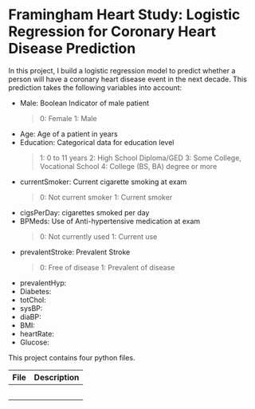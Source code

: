 # Framingham Heart Study: Logistic Regression for Coronary Heart Disease Prediction

In this project, I build a logistic regression model to predict whether a person will have a coronary heart disease event in the next decade. 
This prediction takes the following variables into account:

* Male: Boolean Indicator of male patient
  > 0: Female
  > 1: Male
* Age: Age of a patient in years
* Education: Categorical data for education level
  > 1: 0 to 11 years
  > 2: High School Diploma/GED
  > 3: Some College, Vocational School
  > 4: College (BS, BA) degree or more
* currentSmoker: Current cigarette smoking at exam
  > 0: Not current smoker
  > 1: Current smoker
* cigsPerDay: cigarettes smoked per day
* BPMeds: Use of Anti-hypertensive medication at exam
  > 0: Not currently used
  > 1: Current use
* prevalentStroke: Prevalent Stroke
  > 0: Free of disease
  > 1: Prevalent of disease
* prevalentHyp:
* Diabetes:
* totChol:
* sysBP:
* diaBP:
* BMI:
* heartRate:
* Glucose:

This project contains four python files.

File            | Description
----------------|-----------------
                | 
                | 
                | 
                | 
                |  

